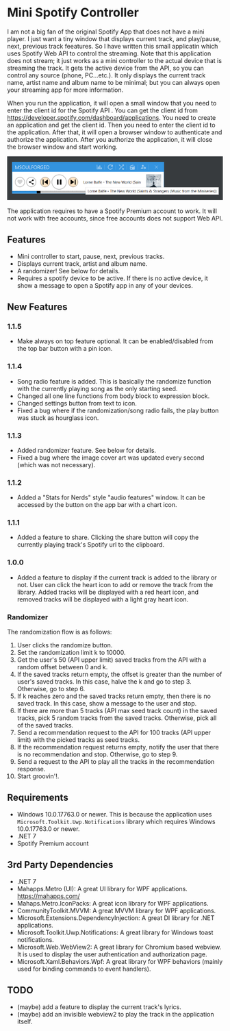 # Mini Spotify Controller

I am not a big fan of the original Spotify App that does not have a mini player. I just want a tiny window that displays current track, and play/pause, next, previous track feeatures. So I have written this small applicatin which uses Spotify Web API to control the streaming. Note that this application does not stream; it just works as a mini controller to the actual device that is streaming the track. It gets the active device from the API, so you can control any source (phone, PC...etc.). It only displays the current track name, artist name and album name to be minimal; but you can always open your streaming app for more information.

When you run the application, it will open a small window that you need to enter the client id for the Spotify API . You can get the client id from https://developer.spotify.com/dashboard/applications. You need to create an application and get the client id. Then you need to enter the client id to the application. After that, it will open a browser window to authenticate and authorize the application. After you authorize the application, it will close the browser window and start working.

![Sample](./assets/mini-spotify-controller.png "All that the app does")

The application requires to have a Spotify Premium account to work. It will not work with free accounts, since free accounts does not support Web API.

## Features
* Mini controller to start, pause, next, previous tracks.
* Displays current track, artist and album name.
* A randomizer! See below for details.
* Requires a spotify device to be active. If there is no active device, it show a message to open a Spotify app in any of your devices.

## New Features

### 1.1.5

* Make always on top feature optional. It can be enabled/disabled from the top bar button with a pin icon.

### 1.1.4

* Song radio feature is added. This is basically the randomize function with the currently playing song as the only starting seed.
* Changed all one line functions from body block to expression block.
* Changed settings button from text to icon.
* Fixed a bug where if the randomization/song radio fails, the play button was stuck as hourglass icon.

### 1.1.3

* Added randomizer feature. See below for details.
* Fixed a bug where the image cover art was updated every second (which was not necessary).

### 1.1.2

* Added a "Stats for Nerds" style "audio features" window. It can be accessed by the button on the app bar with a chart icon.

### 1.1.1

* Added a feature to share. Clicking the share button will copy the currently playing track's Spotify url to the clipboard.

### 1.0.0

* Added a feature to display if the current track is added to the library or not. User can click the heart icon to add or remove the track from the library. Added tracks will be displayed with a red heart icon, and removed tracks will be displayed with a light gray heart icon.

### Randomizer

The randomization flow is as follows:
1. User clicks the randomize button.
2. Set the randomization limit k to 10000.
3. Get the user's 50 (API upper limit) saved tracks from the API with a random offset between 0 and k.
4. If the saved tracks return empty, the offset is greater than the number of user's saved tracks. In this case, halve the k and go to step 3. Otherwise, go to step 6. 
5. If k reaches zero and the saved tracks return empty, then there is no saved track. In this case, show a message to the user and stop.
6. If there are more than 5 tracks (API max seed track count) in the saved tracks, pick 5 random tracks from the saved tracks. Otherwise, pick all of the saved tracks.
7. Send a recommendation request to the API for 100 tracks (API upper limit) with the picked tracks as seed tracks.
8. If the recommendation request returns empty, notify the user that there is no recommendation and stop. Otherwise, go to step 9.
9. Send a request to the API to play all the tracks in the recommendation response.
10. Start groovin'!.

## Requirements

* Windows 10.0.17763.0 or newer. This is because the application uses `Microsoft.Toolkit.Uwp.Notifications` library which requires Windows 10.0.17763.0 or newer.
* .NET 7
* Spotify Premium account

## 3rd Party Dependencies

* .NET 7
* Mahapps.Metro (UI): A great UI library for WPF applications. https://mahapps.com/
* Mahaps.Metro.IconPacks: A great icon library for WPF applications.
* CommunityToolkit.MVVM: A great MVVM library for WPF applications.
* Microsoft.Extensions.DependencyInjection: A great DI library for .NET applications.
* Microsoft.Toolkit.Uwp.Notifications: A great library for Windows toast notifications.
* Microsoft.Web.WebView2: A great library for Chromium based webview. It is used to display the user authentication and authorization page.
* Microsoft.Xaml.Behaviors.Wpf: A great library for WPF behaviors (mainly used for binding commands to event handlers).

## TODO

* (maybe) add a feature to display the current track's lyrics.
* (maybe) add an invisible webview2 to play the track in the application itself.